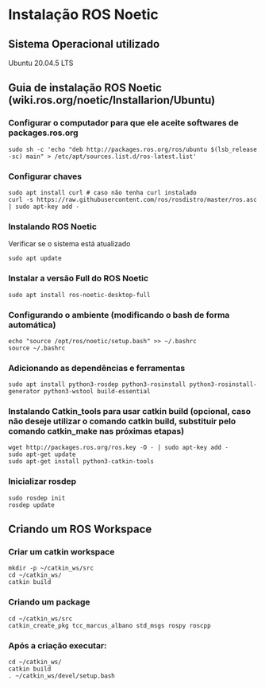 # Instalação ROS Noetic

## Sistema Operacional utilizado
Ubuntu 20.04.5 LTS

## Guia de instalação ROS Noetic (wiki.ros.org/noetic/Installarion/Ubuntu)

### Configurar o computador para que ele aceite softwares de packages.ros.org

```
sudo sh -c 'echo "deb http://packages.ros.org/ros/ubuntu $(lsb_release -sc) main" > /etc/apt/sources.list.d/ros-latest.list'
```

### Configurar chaves
```
sudo apt install curl # caso não tenha curl instalado
curl -s https://raw.githubusercontent.com/ros/rosdistro/master/ros.asc | sudo apt-key add -	
```

### Instalando ROS Noetic
Verificar se o sistema está atualizado
```
sudo apt update
```	

### Instalar a versão Full do ROS Noetic
```
sudo apt install ros-noetic-desktop-full
```

### Configurando o ambiente (modificando o bash de forma automática)	
```
echo "source /opt/ros/noetic/setup.bash" >> ~/.bashrc
source ~/.bashrc
```

### Adicionando as dependências e ferramentas 
```
sudo apt install python3-rosdep python3-rosinstall python3-rosinstall-generator python3-wstool build-essential
```	
### Instalando Catkin_tools para usar catkin build (opcional, caso não deseje utilizar o comando catkin build, substituir pelo comando catkin_make nas próximas etapas)
```
wget http://packages.ros.org/ros.key -O - | sudo apt-key add -
sudo apt-get update
sudo apt-get install python3-catkin-tools
```
### Inicializar rosdep
```
sudo rosdep init
rosdep update
```
## Criando um ROS Workspace
### Criar um catkin workspace
```
mkdir -p ~/catkin_ws/src
cd ~/catkin_ws/		
catkin build
```		

### Criando um package
```
cd ~/catkin_ws/src
catkin_create_pkg tcc_marcus_albano std_msgs rospy roscpp
```

### Após a criação executar:
```
cd ~/catkin_ws/ 		
catkin build
. ~/catkin_ws/devel/setup.bash
```
